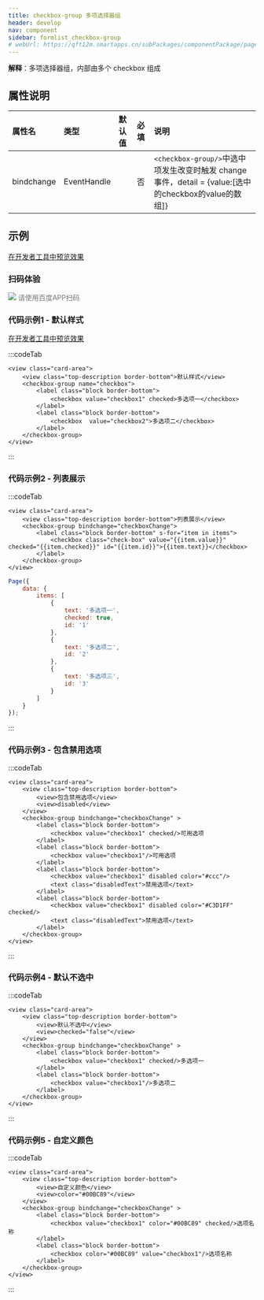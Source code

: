 ```yaml
---
title: checkbox-group 多项选择器组
header: develop
nav: component
sidebar: formlist_checkbox-group
# webUrl: https://qft12m.smartapps.cn/subPackages/componentPackage/pages/checkbox/checkbox
---
```



 

**解释**：多项选择器组，内部由多个 checkbox 组成

##  属性说明 

|属性名 |类型  |默认值  | 必填 |说明|
|:---- | :---- | :---- |:---- |:---- |
|bindchange | EventHandle  | | 否 |`<checkbox-group/>`中选中项发生改变时触发 change 事件，detail = {value:[选中的checkbox的value的数组]}|

## 示例

<a href="swanide://fragment/25ed2aed48756b51d8ee66247ad0e31c1577360470649" title="在开发者工具中预览效果" target="_self">在开发者工具中预览效果</a>

### 扫码体验

<div class='scan-code-container'>
    <img src="https://b.bdstatic.com/miniapp/assets/images/doc_demo/checkbox.png" class="demo-qrcode-image" />
    <font color=#777 12px>请使用百度APP扫码</font>
</div>



 

###  代码示例1 - 默认样式 

<a href="swanide://fragment/aaacfd95fdcd62bd6cade29e143a74ed1572917879202" title="在开发者工具中预览效果" target="_self">在开发者工具中预览效果</a>

 

:::codeTab
```swan
<view class="card-area">
    <view class="top-description border-bottom">默认样式</view>
    <checkbox-group name="checkbox">
        <label class="block border-bottom">
            <checkbox value="checkbox1" checked>多选项一</checkbox>
        </label>
        <label class="block border-bottom">
            <checkbox  value="checkbox2">多选项二</checkbox>
        </label>
    </checkbox-group>
</view>
```
:::
###  代码示例2 - 列表展示 

 

:::codeTab
```swan
<view class="card-area">
    <view class="top-description border-bottom">列表展示</view>
    <checkbox-group bindchange="checkboxChange">
        <label class="block border-bottom" s-for="item in items">
            <checkbox class="check-box" value="{{item.value}}" checked="{{item.checked}}" id="{{item.id}}">{{item.text}}</checkbox>
        </label>
    </checkbox-group>
</view>
```

 

```js
Page({
    data: {
        items: [
            {
                text: '多选项一',
                checked: true,
                id: '1'
            },
            {
                text: '多选项二',
                id: '2'
            },
            {
                text: '多选项三',
                id: '3'
            }
        ]
    }
});
```
:::
###  代码示例3 - 包含禁用选项 

 

:::codeTab
```swan
<view class="card-area">
    <view class="top-description border-bottom">
        <view>包含禁用选项</view>
        <view>disabled</view>
    </view>
    <checkbox-group bindchange="checkboxChange" >
        <label class="block border-bottom">              
            <checkbox value="checkbox1" checked/>可用选项
        </label>
        <label class="block border-bottom">              
            <checkbox value="checkbox1"/>可用选项
        </label>
        <label class="block border-bottom">
            <checkbox value="checkbox1" disabled color="#ccc"/>
            <text class="disabledText">禁用选项</text>
        </label>
        <label class="block border-bottom">
            <checkbox value="checkbox1" disabled color="#C3D1FF" checked/>
            <text class="disabledText">禁用选项</text>
        </label>
    </checkbox-group>
</view>
```
:::
###  代码示例4 - 默认不选中 

 

:::codeTab
```swan
<view class="card-area">
    <view class="top-description border-bottom">
        <view>默认不选中</view>
        <view>checked="false"</view>
    </view>
    <checkbox-group bindchange="checkboxChange" >
        <label class="block border-bottom">
            <checkbox value="checkbox1" checked/>多选项一
        </label>
        <label class="block border-bottom">
            <checkbox value="checkbox1"/>多选项二
        </label>
    </checkbox-group>
</view>
```
:::
###  代码示例5 - 自定义颜色 

 

:::codeTab
```swan
<view class="card-area">
    <view class="top-description border-bottom">
        <view>自定义颜色</view>
        <view>color="#00BC89"</view>
    </view>
    <checkbox-group bindchange="checkboxChange" >
        <label class="block border-bottom">
            <checkbox value="checkbox1" color="#00BC89" checked/>选项名称
        </label>
        <label class="block border-bottom">
            <checkbox color="#00BC89" value="checkbox1"/>选项名称
        </label>
    </checkbox-group>
</view>
```
:::
